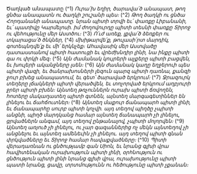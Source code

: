 
Ծաղկած անապատը
(^1) _Ուրա՛խ եղիր, ծարավա՛ծ անապատ,
թող ցնծա անապատն ու ծաղկի շուշանի պես։_
(^2) _Թող ծաղկի ու ցնծա Հորդանանի անապատը.
նրան պիտի տրվի եւ՛ փառքը Լիբանանի,
եւ՛ պատիվը Կարմելոսի.
իմ ժողովուրդը պիտի տեսնի փառքը Տիրոջ
ու վեհությունը մեր Աստծու։_
(^3) _Ո՛ւժ առեք, լքվա՛ծ ձեռքեր ու տկարացա՛ծ ծնկներ,_
(^4) _մխիթարվե՛ք, թուլասի՛րտ մարդիկ,
գոտեպնդվե՛ք եւ մի՛ երկնչեք։
Ահավասիկ մեր Աստվածը դատաստանով պիտի հատուցի եւ վրեժխնդիր լինի,
նա ինքը պիտի գա ու փրկի մեզ։_
(^5) _Այն ժամանակ կույրերի աչքերը պիտի բացվեն,
եւ խուլերի ականջները լսեն։_
(^6) _Այն ժամանակ կաղը եղջերուի պես պիտի վազի,
եւ ծանրախոսների լեզուն պարզ պիտի դառնա,
քանզի ջուր բխեց անապատում,
եւ գետ՝ ծարաված երկրում։_
(^7) _Ջրազուրկ տեղերը լճակների պիտի վերածվեն,
եւ տոչորված երկրում աղբյուրի ջրեր պիտի բխեն։
Այնտեղ թռչուններն ուրախ պիտի ճռվողեն,
հոտերը մակաղատեղ պիտի գտնեն,
այնտեղ մարգագետիններ են լինելու եւ ճահճուտներ։_
(^8) _Այնտեղ մաքուր ճանապարհ պիտի լինի,
եւ ճանապարհը սուրբ պիտի կոչվի.
այդ տեղով պիղծը չպիտի անցնի,
պիղծ մարդկանց համար այնտեղ ճանապարհ չի լինելու,
ցրվածներն անգամ, այդ տեղով ընթանալով,
չպիտի մոլորվեն։_
(^9) _Այնտեղ առյուծ չի լինելու,
ու չար գազաններից ոչ մեկն այնտեղով չի անցնելու
եւ այնտեղ ամենեւին չի լինելու.
այդ տեղով պիտի գնան փրկվածները
եւ Տիրոջ համար հավաքվածները։_
(^10) _Պիտի վերադառնան ու ցնծությամբ գան Սիոն,
եւ նրանց գլխի վրա հավիտենական ուրախություն պիտի լինի,
օրհնություն ու ցնծություն պիտի լինի նրանց գլխի վրա,
ուրախությունը պիտի պատի նրանց,
ցավը, տրտմությունն ու հեծությունը պիտի չքանան։_
